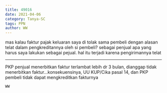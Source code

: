 ```yaml
---
title: 49016
date: 2021-04-06
category: Tanya-SC
tags: PPN
author: WW
---
```


mas kalau faktur pajak keluaran saya di tolak sama pembeli dengan alasan telat dalam pengkreditannya oleh si pembeli? sebagai penjual apa yang harus saya lakukan sebagai pejual. hal itu terjadi karena pengirimannya telat

---

PKP penjual menerbitkan faktur terlambat lebih dr 3 bulan, dianggap tidak menerbitkan faktur...konsekuensinya, UU KUP/Cika pasal 14, dan PKP pembeli tidak dapat mengkreditkan fakturnya

`WW`
